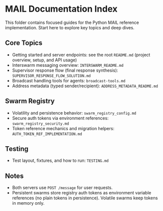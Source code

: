 # MAIL Documentation Index

This folder contains focused guides for the Python MAIL reference implementation. Start here to explore key topics and deep dives.

## Core Topics

- Getting started and server endpoints: see the root `README.md` (project overview, setup, and API usage)
- Interswarm messaging overview: `INTERSWARM_README.md`
- Supervisor response flow (final response synthesis): `SUPERVISOR_RESPONSE_FLOW_SOLUTION.md`
- Broadcast handling tools for agents: `broadcast-tools.md`
- Address metadata (typed sender/recipient): `ADDRESS_METADATA_README.md`

## Swarm Registry

- Volatility and persistence behavior: `swarm_registry_config.md`
- Secure auth tokens via environment references: `swarm_registry_security.md`
- Token reference mechanics and migration helpers: `AUTH_TOKEN_REF_IMPLEMENTATION.md`

## Testing

- Test layout, fixtures, and how to run: `TESTING.md`

## Notes

- Both servers use `POST /message` for user requests.
- Persistent swarms store registry auth tokens as environment variable references (no plain tokens in persistence). Volatile swarms keep tokens in memory only.
